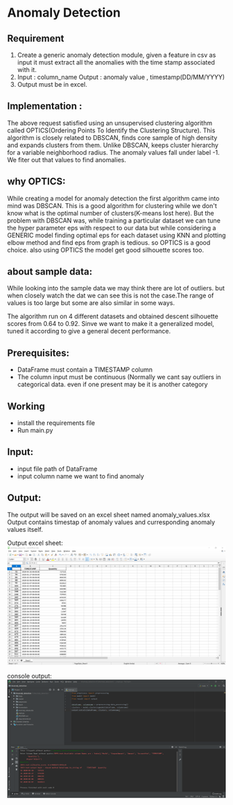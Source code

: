 <p align="center">
  <h1>Anomaly Detection</h1>
</p>


## Requirement

1) Create a generic anomaly detection module, given a feature in csv as input it must extract
   all the anomalies with the time stamp associated with it.
2) Input : column_name
   Output : anomaly value , timestamp(DD/MM/YYYY)
3) Output must be in excel.

## Implementation :

The above request satisfied using an unsupervised clustering algorithm called
OPTICS(Ordering Points To Identify the Clustering Structure).
This algorithm is closely related to DBSCAN, finds core sample of high density and expands clusters from them.
Unlike DBSCAN, keeps cluster hierarchy for a variable neighborhood radius.
The anomaly values fall under label -1. We fiter out that values to find anomalies.

## why OPTICS:
While creating a model for anomaly detection the first algorithm came into mind was DBSCAN.
This is a good algorithm for clustering while we don't know what is the optimal number of clusters(K-means lost here).
But the problem with DBSCAN was, while training a particular dataset we can tune the hyper parameter eps with respect to our data
but while considering a GENERIC model finding optimal eps for each dataset using KNN and plotting elbow method and find eps from
graph is tedious. so OPTICS is a good choice. also using OPTICS the model get good silhouette scores too.

## about sample data:
While looking into the sample data we may think there are lot of outliers. but when closely watch the dat we can see this is not
the case.The range of values is too large but some are also similar in some ways.

The algorithm run on 4 different datasets and obtained descent silhouette scores from 0.64 to 0.92.
Sinve we want to make it a generalized model, tuned it according to give a general decent performance.

## Prerequisites:
- DataFrame must contain a TIMESTAMP column
- The column input must be continuous (Normally we cant say outliers in categorical data. even if one present
   may be it is another category
   
## Working
- install the requirements file
- Run main.py

## Input:
- input file path of DataFrame
- input column name we want to find anomaly

## Output:
The output will be saved on an excel sheet named anomaly_values.xlsx
Output contains timestap of anomaly values and curresponding anomaly values itself.

Output excel sheet:
![Anomaly_values excel sheet](Screenshots\excel_sheet.png)

console output:
![picture](Screenshots\output.png)